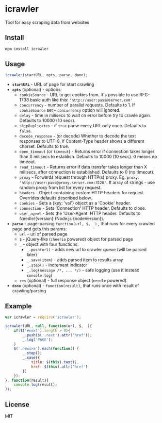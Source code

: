 # icrawler

Tool for easy scraping data from websites

## Install

```bash
npm install icrawler
```

## Usage

```js
icrawler(startURL, opts, parse, done);
```

- **`startURL`** - URL of page for start crawling
- **`opts`** (optional) - options:
    - `cookieSource` - URL to get cookies from. It's possible to use RFC-1738 basic auth like this: `'http://user:pass@server.com'`
    - `concurrency` - number of parallel requests. Defaults to 1. If `cookieSource` set - `concurrency` option will ignored.
    - `delay` - time in milisecs to wait on error before try to crawle again. Defaults to 10000 (10 secs).
    - `skipDuplicates` - if `true` parse every URL only once. Defaults to `false`.
    - `decode_response` - (or decode) Whether to decode the text responses to UTF-8, if Content-Type header shows a different charset. Defaults to true.
    - `open_timeout` (or `timeout`) - Returns error if connection takes longer than X milisecs to establish. Defaults to 10000 (10 secs). 0 means no timeout.
    - `read_timeout` - Returns error if data transfer takes longer than X milisecs, after connection is established. Defaults to 0 (no timeout).
    - `proxy` - Forwards request through HTTP(s) proxy. Eg. `proxy: 'http://user:pass@proxy.server.com:3128'`. If array of strings - use random proxy from list for every request.
    - `headers` - Object containing custom HTTP headers for request. Overrides defaults described below.
    - `cookies` - Sets a {key: 'val'} object as a 'Cookie' header.
    - `connection` - Sets 'Connection' HTTP header. Defaults to close.
    - `user_agent` - Sets the 'User-Agent' HTTP header. Defaults to Needle/{version} (Node.js {nodeVersion}).
- **`parse`** - page-parsing `function(url, $, _)` , that runs for every crawled page and gets this params:
    - `url` - url of parsed page
    - `$` - jQuery-like (`cheerio` powered) object for parsed page
    - `_` - object with four functions:
      - `_.push(url)` - adds new url to crawler queue (will be parsed later)
      - `_.save(item)` - adds parsed item to results array
      - `_.step()` - increment indicator
      - `_.log(message /*, ... */)` - safe logging (use it instead `console.log`)
    - `res` (optional) - full response object (`needle` powered).
- **`done`** (optional) - `function(result)`, that runs once with result of crawling/parsing

## Example

```js
var icrawler = require('icrawler');

icrawler(URL, null, function(url, $, _){
    if($('#next').length > 0){
        _.push($('.next').attr('href'));
        _.log('PAGE');
    }
    $('.news>a').each(function() {
        _.step();
        _.save({
            title: $(this).text(),
            href: $(this).attr('href')
        })
    });
}, function(result){
    console.log(result);
});
```

## License

MIT